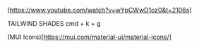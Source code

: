 [https://www.youtube.com/watch?v=wYpCWwD1oz0&t=2106s]

TAILWIND SHADES
cmd + k + g

(MUI Icons)[https://mui.com/material-ui/material-icons/]